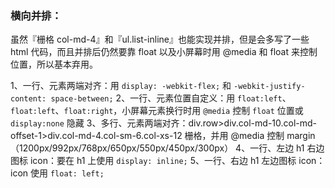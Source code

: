 ### 横向并排：
虽然『栅格 col-md-4』和『ul.list-inline』也能实现并排，但是会多写了一些 html 代码，而且并排后仍然要靠 float 以及小屏幕时用 @media 和 float 来控制位置，所以基本弃用。

1、一行、元素两端对齐：用 `display: -webkit-flex;` 和 `-webkit-justify-content: space-between;`
2、一行、元素位置自定义：用 `float:left`、`float:left`、`float:right`，小屏幕元素换行时用 `@media` 控制 `float` 位置或 `display:none` 隐藏
3、多行、元素两端对齐：div.row>div.col-md-10.col-md-offset-1>div.col-md-4.col-sm-6.col-xs-12 栅格，并用 @media 控制 margin（1200px/992px/768px/650px/550px/450px/300px）
4、一行、左边 h1 右边图标 icon：要在 h1 上使用 `display: inline;` 
5、一行、右边 h1 左边图标 icon：icon 使用 `float: left; `